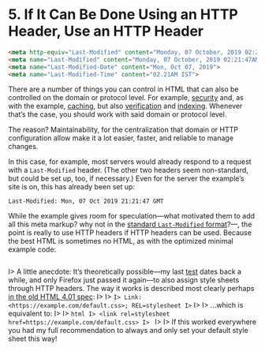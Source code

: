 # 5. If It Can Be Done Using an HTTP Header, Use an HTTP Header

```html
<meta http-equiv="Last-Modified" content="Monday, 07 October, 2019 02:21:47AM">
<meta name="Last-Modified" content="Monday, 07 October, 2019 02:21:47AM">
<meta name="Last-Modified-Date" content="Mon, Oct 07, 2019">
<meta name="Last-Modified-Time" content="02.21AM IST">
```

There are a number of things you can control in HTML that can also be controlled on the domain or protocol level. For example, [security](https://developer.mozilla.org/en-US/docs/Web/HTTP/Headers/Content-Security-Policy) and, as with the example, [caching](http://cristian.sulea.net/blog/disable-browser-caching-with-meta-html-tags/), but also [verification](https://support.google.com/webmasters/answer/9008080) and [indexing](https://support.google.com/webmasters/answer/93710). Whenever that’s the case, you should work with said domain or protocol level.

The reason? Maintainability, for the centralization that domain or HTTP configuration allow make it a lot easier, faster, and reliable to manage changes.

In this case, for example, most servers would already respond to a request with a `Last-Modified` header. (The other two headers seem non-standard, but could be set up, too, if necessary.) Even for the server the example’s site is on, this has already been set up:

```
Last-Modified: Mon, 07 Oct 2019 21:21:47 GMT
```

While the example gives room for speculation—what motivated them to add all this meta markup? why not in the [standard `Last-Modified` format](https://developer.mozilla.org/en-US/docs/Web/HTTP/Headers/Last-Modified)?—, the point is really to use HTTP headers if HTTP headers can be used. Because the best HTML is sometimes no HTML, as with the optimized minimal example code:

```html
```

I> A little anecdote: It’s theoretically possible—my last [test](https://hell.meiert.org/core/php/link.php) dates back a while, and only Firefox just passed it again—to also assign style sheets through HTTP headers. The way it works is described most clearly perhaps [in the old HTML 4.01 spec](https://www.w3.org/TR/html401/present/styles.html#h-14.6):
I>
I> ```
I> Link: <https://example.com/default.css>; REL=stylesheet
I> ```
I>
I> …which is equivalent to:
I>
I> ```html
I> <link rel=stylesheet href=https://example.com/default.css>
I> ```
I>
I> If this worked everywhere you had my full recommendation to always and only set your default style sheet this way! 